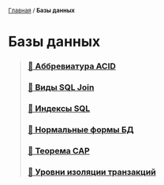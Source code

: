 <sub>[Главная](../../index.md) / **Базы данных**</sub>

# **Базы данных**

> ### **[:green_book: Аббревиатура ACID](ACID.md)**
>
> ### **[:green_book: Виды SQL Join](Joins.md)**
>
> ### **[:green_book: Индексы SQL](Indexes.md)**
>
> ### **[:green_book: Нормальные формы БД](NF.md)**
>
> ### **[:green_book: Теорема CAP](CAP.md)**
>
> ### **[:green_book: Уровни изоляции транзакций](TransactionIsolationLevels.md)**
